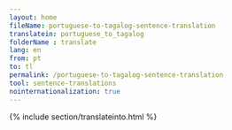 ```yaml
---
layout: home
fileName: portuguese-to-tagalog-sentence-translation
translatein: portuguese_to_tagalog
folderName : translate
lang: en
from: pt
to: tl
permalink: /portuguese-to-tagalog-sentence-translation
tool: sentence-translations
nointernationalization: true
---
```

{% include section/translateinto.html %}
